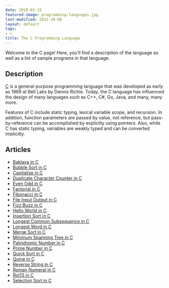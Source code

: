 ```yaml
---
date: 2018-03-15
featured-image: programming-languages.jpg
last-modified: 2022-10-08
layout: default
tags:
- c
title: The C Programming Language
---
```


Welcome to the C page! Here, you'll find a description of the language as well as a list of sample programs in that language.

## Description

[C][1] is a general-purpose programming language that was developed as early 
as 1969 at Bell Labs by Dennis Richie. Today, the C language has influenced 
the design of many languages such as C++, C#, Go, Java, and many, many more.

Features of C include static typing, lexical variable scope, and recursion. 
In addition, function parameters are passed by value, not reference, but 
pass-by-reference can be accomplished by explicitly using pointers. Also, 
while C has static typing, variables are weakly typed and can be converted 
implicitly.

[1]: https://en.wikipedia.org/wiki/C_(programming_language)


## Articles

- [Baklava in C](https://sampleprograms.io/projects/baklava/c)
- [Bubble Sort in C](https://sampleprograms.io/projects/bubble-sort/c)
- [Capitalize in C](https://sampleprograms.io/projects/capitalize/c)
- [Duplicate Character Counter in C](https://sampleprograms.io/projects/duplicate-character-counter/c)
- [Even Odd in C](https://sampleprograms.io/projects/even-odd/c)
- [Factorial in C](https://sampleprograms.io/projects/factorial/c)
- [Fibonacci in C](https://sampleprograms.io/projects/fibonacci/c)
- [File Input Output in C](https://sampleprograms.io/projects/file-input-output/c)
- [Fizz Buzz in C](https://sampleprograms.io/projects/fizz-buzz/c)
- [Hello World in C](https://sampleprograms.io/projects/hello-world/c)
- [Insertion Sort in C](https://sampleprograms.io/projects/insertion-sort/c)
- [Longest Common Subsequence in C](https://sampleprograms.io/projects/longest-common-subsequence/c)
- [Longest Word in C](https://sampleprograms.io/projects/longest-word/c)
- [Merge Sort in C](https://sampleprograms.io/projects/merge-sort/c)
- [Minimum Spanning Tree in C](https://sampleprograms.io/projects/minimum-spanning-tree/c)
- [Palindromic Number in C](https://sampleprograms.io/projects/palindromic-number/c)
- [Prime Number in C](https://sampleprograms.io/projects/prime-number/c)
- [Quick Sort in C](https://sampleprograms.io/projects/quick-sort/c)
- [Quine in C](https://sampleprograms.io/projects/quine/c)
- [Reverse String in C](https://sampleprograms.io/projects/reverse-string/c)
- [Roman Numeral in C](https://sampleprograms.io/projects/roman-numeral/c)
- [Rot13 in C](https://sampleprograms.io/projects/rot13/c)
- [Selection Sort in C](https://sampleprograms.io/projects/selection-sort/c)